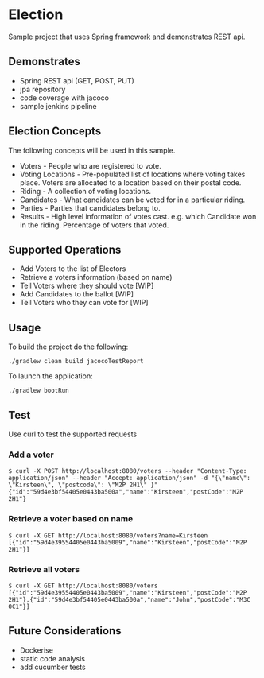 # Election
Sample project that uses Spring framework and demonstrates REST api.

## Demonstrates
- Spring REST api (GET, POST, PUT)
- jpa repository
- code coverage with jacoco
- sample jenkins pipeline

## Election Concepts
The following concepts will be used in this sample.
- Voters - People who are registered to vote.
- Voting Locations - Pre-populated list of locations where voting takes place. Voters are allocated to a location based on their postal code.
- Riding - A collection of voting locations.
- Candidates - What candidates can be voted for in a particular riding.
- Parties - Parties that candidates belong to.
- Results - High level information of votes cast.  e.g. which Candidate won in the riding.  Percentage of voters that voted.

## Supported Operations
- Add Voters to the list of Electors
- Retrieve a voters information (based on name)
- Tell Voters where they should vote [WIP]
- Add Candidates to the ballot [WIP]
- Tell Voters who they can vote for [WIP]

## Usage
To build the project do the following:
```
./gradlew clean build jacocoTestReport
```
To launch the application:
```
./gradlew bootRun
```

## Test
Use curl to test the supported requests

### Add a voter
```
$ curl -X POST http://localhost:8080/voters --header "Content-Type: application/json" --header "Accept: application/json" -d "{\"name\": \"Kirsteen\", \"postcode\": \"M2P 2H1\" }"
{"id":"59d4e3bf54405e0443ba500a","name":"Kirsteen","postCode":"M2P 2H1"}
```

### Retrieve a voter based on name
```
$ curl -X GET http://localhost:8080/voters?name=Kirsteen
[{"id":"59d4e39554405e0443ba5009","name":"Kirsteen","postCode":"M2P 2H1"}]
```

### Retrieve all voters
```
$ curl -X GET http://localhost:8080/voters
[{"id":"59d4e39554405e0443ba5009","name":"Kirsteen","postCode":"M2P 2H1"},{"id":"59d4e3bf54405e0443ba500a","name":"John","postCode":"M3C 0C1"}]
```

## Future Considerations 
- Dockerise
- static code analysis
- add cucumber tests
